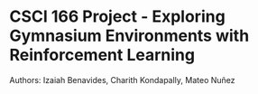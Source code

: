 # CSCI 166 Project - Exploring Gymnasium Environments with Reinforcement Learning
Authors: Izaiah Benavides, Charith Kondapally, Mateo Nuñez
